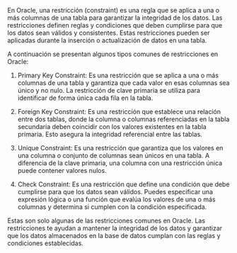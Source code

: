 En Oracle, una restricción (constraint) es una regla que se aplica a una o más columnas de una tabla para garantizar la integridad de los datos. Las restricciones definen reglas y condiciones que deben cumplirse para que los datos sean válidos y consistentes. Estas restricciones pueden ser aplicadas durante la inserción o actualización de datos en una tabla.

A continuación se presentan algunos tipos comunes de restricciones en Oracle:

1. Primary Key Constraint: Es una restricción que se aplica a una o más columnas de una tabla y garantiza que cada valor en esas columnas sea único y no nulo. La restricción de clave primaria se utiliza para identificar de forma única cada fila en la tabla.
    
2. Foreign Key Constraint: Es una restricción que establece una relación entre dos tablas, donde la columna o columnas referenciadas en la tabla secundaria deben coincidir con los valores existentes en la tabla primaria. Esto asegura la integridad referencial entre las tablas.
    
3. Unique Constraint: Es una restricción que garantiza que los valores en una columna o conjunto de columnas sean únicos en una tabla. A diferencia de la clave primaria, una columna con una restricción única puede contener valores nulos.
    
4. Check Constraint: Es una restricción que define una condición que debe cumplirse para que los datos sean válidos. Puedes especificar una expresión lógica o una función que evalúa los valores de una o más columnas y determina si cumplen con la condición especificada.
    

Estas son solo algunas de las restricciones comunes en Oracle. Las restricciones te ayudan a mantener la integridad de los datos y garantizar que los datos almacenados en la base de datos cumplan con las reglas y condiciones establecidas.